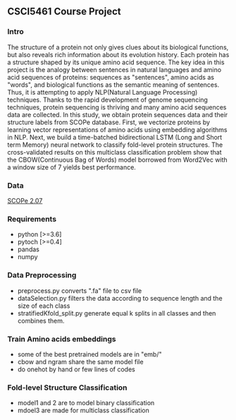 ## CSCI5461 Course Project
### Intro
The structure of a protein not only gives clues about its biological functions, but also reveals rich information about its evolution history. Each protein has a structure shaped by its unique amino acid sequence. The key idea in this project is the analogy between sentences in natural languages and amino acid sequences of proteins: sequences as "sentences", amino acids as "words", and biological functions as the semantic meaning of sentences. Thus, it is attempting to apply NLP(Natural Language Processing) techniques. Thanks to the rapid development of genome sequencing techniques, protein sequencing is thriving and many amino acid sequences data are collected. In this study, we obtain protein sequences data and their structure labels from SCOPe database. First, we vectorize proteins by learning vector representations of amino acids using embedding algorithms in NLP. Next, we build a time-batched bidirectional LSTM (Long and Short term Memory) neural network to classify fold-level protein structures. The cross-validated results on   this multiclass classification problem show that the CBOW(Continuous Bag of Words) model borrowed from Word2Vec with a window size of 7 yields best performance.

### Data
[SCOPe 2.07](http://scop.berkeley.edu/astral/ver=2.07)

### Requirements
* python [>=3.6]
* pytoch [>=0.4]
* pandas
* numpy

### Data Preprocessing
* preprocess.py converts ".fa" file to csv file
* dataSelection.py filters the data according to sequence length and the size of each class
* stratifiedKfold_split.py generate equal k splits in all classes and then combines them.

### Train Amino acids embeddings
* some of the best pretrained models are in "emb/"
* cbow and ngram share the same model file
* do onehot by hand or few lines of codes

### Fold-level Structure Classification
* model1 and 2 are to model binary classification
* mdoel3 are made for multiclass classification


